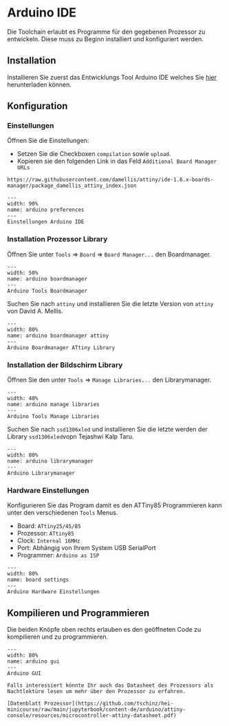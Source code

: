 # Arduino IDE

Die Toolchain erlaubt es Programme für den gegebenen Prozessor zu entwickeln. Diese muss zu Beginn installiert und konfiguriert werden.

## Installation

Installieren Sie zuerst das Entwicklungs Tool Arduino IDE welches Sie [hier](https://www.arduino.cc/en/software) herunterladen können.

## Konfiguration

### Einstellungen

Öffnen Sie die Einstellungen:

* Setzen Sie die Checkboxen `compilation` sowie `upload`.
* Kopieren sie den folgenden Link in das Feld `Additional Board Manager URLs`

```text
https://raw.githubusercontent.com/damellis/attiny/ide-1.6.x-boards-manager/package_damellis_attiny_index.json
```

```{figure} resources/arduino-preferences.png
---
width: 90%
name: arduino preferences
---
Einstellungen Arduino IDE
```

### Installation Prozessor Library

Öffnen Sie unter `Tools` => `Board` => `Board Manager...` den Boardmanager.

```{figure} resources/arduino-boardmanager.png
---
width: 50%
name: arduino boardmanager
---
Arduino Tools Boardmanager
```

Suchen Sie nach `attiny` und installieren Sie die letzte Version von `attiny` von David A. Mellis.

```{figure} resources/arduino-boardmanager-attiny.png
---
width: 80%
name: arduino boardmanager attiny
---
Arduino Boardmanager ATtiny Library
```

### Installation der Bildschirm Library

Öffnen Sie den unter `Tools` => `Manage Libraries...` den Librarymanager.

```{figure} resources/arduino-managelibraries.png
---
width: 40%
name: arduino manage libraries
---
Arduino Tools Manage Libraries
```

Suchen Sie nach `ssd1306xled` und installieren Sie die letzte werden der Library `ssd1306xled`vopn Tejashwi Kalp Taru.

```{figure} resources/arduino-librarymanager-ssd1306xlcd.png
---
width: 80%
name: arduino librarymanager
---
Arduino Librarymanager
```

### Hardware Einstellungen

Konfigurieren Sie das Program damit es den ATTiny85 Programmieren kann unter den verschiedenen `Tools` Menus.

* Board: `ATtiny25/45/85`
* Prozessor: `ATtiny85`
* Clock: `Internal 16MHz`
* Port: Abhängig von Ihrem System USB SerialPort
* Programmer: `Arduino as ISP`

```{figure} resources/arduino-attiny85.png
---
width: 80%
name: board settings
---
Arduino Hardware Einstellungen
```

## Kompilieren und Programmieren

Die beiden Knöpfe oben rechts erlauben es den geöffneten Code zu kompilieren und zu programmieren.

```{figure} resources/arduino-gui.png
---
width: 80%
name: arduino gui
---
Arduino GUI
```

```{note}
Falls interessiert könnte Ihr auch das Datasheet des Prozessors als Nachtlektüre lesen um mehr über den Prozessor zu erfahren.

[Datenblatt Prozessor](https://github.com/tschinz/hei-minicourse/raw/main/jupyterbook/content-de/arduino/attiny-console/resources/microcontroller-attiny-datasheet.pdf)
```